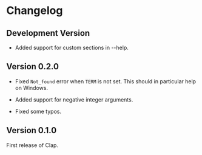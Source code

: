 # Changelog

## Development Version

- Added support for custom sections in --help.

## Version 0.2.0

- Fixed `Not_found` error when `TERM` is not set.
  This should in particular help on Windows.

- Added support for negative integer arguments.

- Fixed some typos.

## Version 0.1.0

First release of Clap.